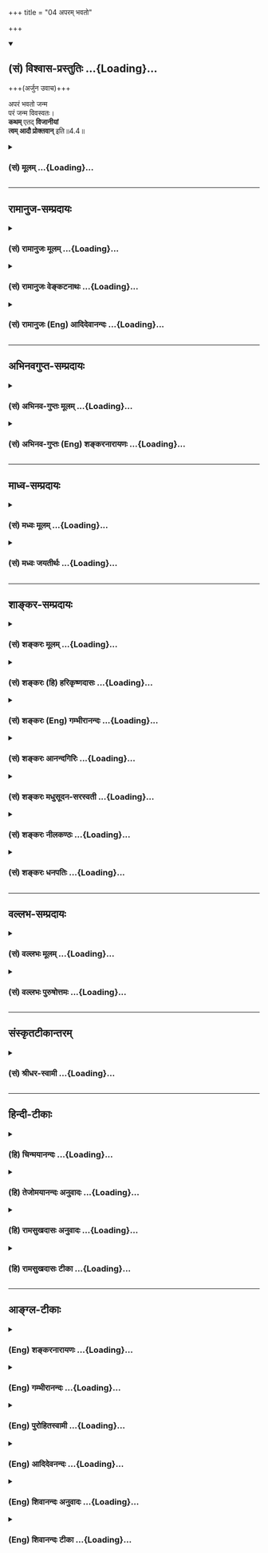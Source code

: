 +++
title = "04 अपरम् भवतो"

+++
<div class="js_include" newlevelforh1="2" title="(सं) विश्वास-प्रस्तुतिः" unfilled url="/purANam_vaiShNavam/mahAbhAratam/06-bhIShma-parva/03-bhagavad-gItA-parva/saMskRtam/vishvAsa-prastutiH/04_jnAna-yogaH_brahmArp/04_aparam_bhavato.md">
<details open><summary><h2>(सं) विश्वास-प्रस्तुतिः ...{Loading}...</h2></summary>

+++(अर्जुन उवाच)+++

अपरं भवतो जन्म  
परं जन्म विवस्वतः।  
**कथम्** एतद् **विजानीयां**  
**त्वम् आदौ प्रोक्तवान्** इति॥4.4॥
</details>
</div>
<div class="js_include collapsed" newlevelforh1="3" title="(सं) मूलम्" unfilled url="/purANam_vaiShNavam/mahAbhAratam/06-bhIShma-parva/03-bhagavad-gItA-parva/saMskRtam/mUlam/04_jnAna-yogaH_brahmArp/04_aparam_bhavato.md">
<details><summary><h3>(सं) मूलम् ...{Loading}...</h3></summary>

अर्जुन उवाच  
अपरं भवतो जन्म परं जन्म विवस्वतः।  
कथमेतद्विजानीयां त्वमादौ प्रोक्तवानिति।।4.4।।
</details>
</div>


_________________
## रामानुज-सम्प्रदायः
<div class="js_include collapsed" newlevelforh1="3" title="(सं) रामानुजः मूलम्" unfilled url="/purANam_vaiShNavam/mahAbhAratam/06-bhIShma-parva/03-bhagavad-gItA-parva/saMskRtam/rAmAnujaH/mUlam/04_jnAna-yogaH_brahmArp/04_aparam_bhavato.md">
<details><summary><h3>(सं) रामानुजः मूलम् ...{Loading}...</h3></summary>

।।4.4।। अर्जुन उवाच कालसंख्यया **अपरम्** अस्मज्जन्मसमकालमं हि **भवतो जन्म
विवस्वतः च** कालसंख्यया परम् अष्टाविंशतिचतुर्युगसंख्यातम् **त्वम् एव आदौ
प्रोक्तवान् इति कथम् एतद्** असम्भावनीयं विशेषण यथार्थं **जानीयाम्।  
  
ननु जन्मान्तरेण अपि वक्तुं शक्यम् जन्मान्तरकृतस्य महतां स्मृतिः च
युज्यते। इति अत्र न कश्चिद् विरोधः। न च असौ वक्तारम् एनं वसुदेवतनयं
सर्वेश्वरं न जानाति यत एवं वक्ष्यति परं ब्रह्म परं धाम पवित्रं परमं
भवान्। पुरुषं शाश्वतं दिव्यमादिदेवमजं विभुम्।। आहुस्त्वामृषयः सर्वे
देवर्षिर्नारदस्तथा। असितो देवलो व्यासः स्वयं चैव ब्रवीषि मे।। (10।1213)
इति। युधिष्ठिरराजसूयादिषु भीष्मादिभ्यः च असकृत् श्रुतम् कृष्ण एव हि
लोकानामुत्पत्तिप्रभवाप्ययः। कृष्णस्य हि कृते भूतमिदं विश्वं चराचरम्।।
(महा॰ सभा॰ 38।23) इत्येवमादिषु कृष्णस्य हि कृते इति कृष्णस्य शेषभूतम्
इदं कृत्स्नं जगद् इत्यर्थः। अत्र उच्यते जानाति एव अयं भगवन्तं वसुदेवतनयं
पार्थः। जानतः अपि अजानतः इव पृच्छतः अयम् आशयः
निखिलहेयप्रत्यनीककल्याणैकतानस्य सर्वेश्वरस्य सर्वज्ञस्य सत्यसंकल्पस्य च
अवाप्तसमस्तकामस्य कर्मपरवशदेवमनुष्यादिसजातीयं जन्म किम् इन्द्रजालादिवत्
मिथ्या किं वा सत्यम् सत्यत्वे च कथं जन्मप्रकारः किमात्मकः अयं देहः कश्च
जन्महेतुः कदा च जन्म किमर्थं वा जन्म इति परिहारप्रकारेण प्रश्नार्थो
विज्ञायते।**

</details>
</div>
<div class="js_include collapsed" newlevelforh1="3" title="(सं) रामानुजः वेङ्कटनाथः" unfilled url="/purANam_vaiShNavam/mahAbhAratam/06-bhIShma-parva/03-bhagavad-gItA-parva/saMskRtam/rAmAnujaH/venkaTanAthaH/04_jnAna-yogaH_brahmArp/04_aparam_bhavato.md">
<details><summary><h3>(सं) रामानुजः वेङ्कटनाथः ...{Loading}...</h3></summary>

  
  
।।4.4।। प्रसङ्गात्स्वस्वभावोक्तिः गी.सं.8 इति सङ्ग्रहश्लोकानुसारेणाह
अस्मिन् प्रसङ्ग इति। कर्तव्यतादृढीकरणार्थकथाप्रसङ्गे
इत्यर्थः। भगवदवतारयाथात्म्यं अकर्मवश्यत्वादिरूपम्। यथावदिति
प्रातिभासिकत्वादिप्रतिक्षेपकप्रमाणोपपत्तिपूर्वकमित्यर्थः।
परावरशब्दाभ्यां न दैवमानुषत्वरूपजातिवैषम्यमुच्यते
तस्योपदेशविरोधित्वाभावात् देवानामपि देवत्वेन च कृष्णस्य विदितत्वात्
जन्मशब्दस्य जननवाचितया साक्षाज्जातिवाचकत्वाभावात् आदाविति कालविरोधस्य च
व्यक्तमुक्तत्वात्बहूनि मे व्यतीतानि 4।5यदा यदा हि 4।7युगे युगे 4।8
इत्येवमादिरूपस्योत्तरस्य च कालविरोधपरिहाररूपत्वात्। अतः परावरशब्दौ
कालसङ्ख्योत्कर्षापकर्षविषयावित्यभिप्रायेणोक्तंकालसङ्ख्ययेति।
अवरत्वहेतुतया विवक्षितं कालावधिं दर्शयतिअस्मदिति। समकालमिति
अदूरविप्रकृष्टमित्यर्थः। त्वंशब्द इदानीन्तनत्वाभिप्रायतया विरोधपर इति
द्योतनायत्वमेवेत्युक्तम्। कथमेतदित्याक्षेपसूचितमुक्तं
असम्भावनीयमिति। विजानीयां इत्यत्रोपसर्गविवक्षितमाह यथार्थमिति।
जन्मान्तरस्यैवाभावाद्वा जन्मान्तरानुभूतस्य स्मृत्या योगाद्वा
वक्तुर्जन्मान्तरस्मृतिमत्तया श्रोतुरविदितत्वाद्वा खल्वेतज्जन्मावलम्बनेन
विरोधचोद्यम्। न चैतदखिलमत्र सम्भवतीति
प्रश्नमाक्षिपतिनन्विति। जन्मान्तरेणापि वक्तुं शक्यमिति नहि तदानीन्तनेन
जन्मना तदानीन्तनायोपदेशो विरुद्ध इत्यर्थः। महतामिति न केवलमीश्वरस्य
कृष्णस्य अन्येषामपि महतामिति भावः। श्रूयन्ते हि जातिस्मरवृत्तान्ताःजातिं
स्मरति पौर्विकीम् 4।148 इति च मनुः। युज्यत इति अनुभवेन संस्कारे प्रागेव
निष्पन्ने तस्य च अदृष्टविशेषादिवशादुद्बोधे जन्मान्तरानुभूतस्मृतौ न
काचिदयुक्तिः यथा प्रथमस्तन्यपाने स्तन्यस्य पिपासाशान्तिहेतुत्वस्मृताविति
भावः। महतामन्येषां स्मृतिः ईश्वरस्य तु प्राचीनवृत्तान्तगोचरः
साक्षात्कारः स्मृतिरित्युपचर्यते। कश्चिदिति कालविप्रकर्षरूपो वा
कारणाभावादिरूपो वेत्यर्थः। असाविति वृद्धोपसेवादिभिः
श्रुतादिबहुलोऽर्जुनः। वक्तारमिति विवस्वते प्रोक्तवानहं इति स्वस्मै
वक्तारम् यद्वा विवस्वते वक्तारमित्यर्थः। एनं वसुदेवतनयमिति।
मानुषव्यापारजन्मभ्यां तिरोहितेश्वरभावमपीत्यभिप्रायः। सर्वेश्वरमिति
विवस्वदादीनामपीश्वरमिति भावः यद्वा
गोवर्धनोद्धरणाद्यतिमानुषवृत्तान्तैरवतारदशायामेव चतुर्भुजत्वादिना च
व्यञ्जितेश्वरत्वमिति भावः। उक्तज्ञानसद्भावं कार्येण व्यवहारेण
कारणेनोपदेशेन च स्थापयति यत एवमिति। एवं
अनेकाप्ततमोपदेशादिभिरीश्वरत्वनिष्कर्षपूर्वकमित्यर्थः। अर्जुनस्य
स्ववाक्येन स्वोक्तमहर्षिगणोपदेशेन च ज्ञानानुमानमुक्तम् भारतकथावगतेन
बन्धूपदेशेन च ज्ञानवत्तामाह युद्धिष्ठिरेति। बहुष्वपि
वृत्तान्तेष्वाप्ततमेभ्यो बहुभ्यो बहुधा श्रुतमित्यर्थः। कृष्ण एवेति
स्थितिहेतुत्वेन प्रसिद्धः स एवोत्पत्त्यादेरपि हेतुः न तु ब्रह्मरुद्रादिः
प्रधानादिर्वा यद्वा लौकिकैः पुरुषैर्वसुदेवतनयतया प्रतीयमानः कृष्ण
एवेत्यर्थः। हिशब्दः एको ह वै नारायण आसीत् महो.1।1
इत्यादिश्रुतिप्रसिद्धिं दर्शयति। लोकानामिति। लोकस्तु भुवने जने अमरः3।3।2
तत्रान्यतरविवक्षायामितरदार्थम् उत्पत्त्यप्ययशब्दावत्रोत्पादकनाशकपरौ।
चकारः प्रसिद्धिप्रकर्षादनुक्तं स्थितिहेतुत्वादिकं समुच्चिनोति। एवं यतो
वा इमानि भूतानि तै.उ.3।1।1 इत्यादिना ब्रह्मलक्षणतयोक्तं
सर्वकारणत्वमुक्तम्। अत एव हिपरं ब्रह्म इत्यर्जुनोक्तिः कृष्णस्य हीत्यत्र
हिशब्देन पतिं विश्वस्य तै.ना.10।1 करणाधिपाधिपः श्वे.उ.6।9
इत्यादिप्रसिद्धिः सूच्यते। कृते इत्यस्य
अनेकार्थसाधारणत्वात्तादर्थ्यपरत्वव्यञ्जनायाहकृष्णस्य शेषभूतमिति। अत्र
च्विप्रत्ययाभावात् स्वाभाविकत्वं सूचितन्दासभूताः स्वतः सर्वे पां.रा.
इत्यादिवत्। कृष्णस्य कृते भूतमिति कृष्णार्थमुत्पन्नं सत्तायोगि
चेत्यर्थः। जन्माद्यस्य यतः ब्र.सू.1।1।3 इमानि भूतानि तै.उ.3।1।1
इत्यादिवदत्रापीदंशब्दः तत्तत्प्रमाणसिद्धविचित्रचेतनाचेतनसमुदायपरः
पूर्वार्थोक्तसृज्यत्वसंहार्यत्वादिप्रकारानुवादपरो वा। तेन
तदधीनोत्पत्त्यादिमत्त्वात्तादर्थ्ये हेतुरुक्तो भवतिकस्योदरे
हरविरञ्चमुखप्रपञ्जः को रक्षतीममजनिष्ट च कस्य नाभेः। क्रान्त्वा निगीर्य
पुनरुद्गिरति त्वदन्यः कः केन वैष परवानिति शक्यशङ्कः इत्यादिवत्। अथ
चोद्यवादिनोक्तमभ्युपगमेन प्रतिवक्ति जानात्येवेति। अवधारणेन नास्मिन्नंशे
विवाद इति सूचितम्। अयमिति निर्देशः पूर्ववच्छ्रुतार्थत्वं सूचयति।
वसुदेवसूनुंभगवान् इति जानातीत्यर्थः। नामपरो गुणपरो वाऽत्र भगवच्छब्दः।
वसुदेवसूनुपार्थशब्दाभ्यां मातुलसुतत्वपैतृष्वसेयत्वसूचनेन
इतरपुरुषवदीश्वरत्वादितिरोधायकप्राकृतसम्बन्धे सत्यपि सुकृतवशादुपदेशवशाच्च
जानातीत्यभिप्रेतम्। तर्हि प्रश्नो निरवकाश इत्यत्राह जानतोऽपीति।
नात्यन्ताज्ञातमनेन पृच्छ्यते ज्ञातमेव विशेषान्तरजिज्ञासया परिपृष्टमिति
भावः। अजानत इवेत्यनेन विनयगर्भपरिप्रश्नप्रकारश्च सूचितः।
अज्ञातांशबुभुत्सां जन्मादेर्मिथ्यात्वादिशङ्कां च जनयन्तो भगवति
ज्ञातांशविशेषा उपादीयन्तेनिखिलेत्यादिषष्ठ्यन्तपदैः। निखिलहेयप्रत्यनीकेति
यः परगतमपि जन्मजरादिहेयं निवर्तयति स कथं स्वयं तदेवोपाददीतेति
भावः। कल्याणैकतानस्येति स्वरूपानन्दतृप्तस्य किं जन्मना इति
भावः। सर्वेश्वरस्येति यदि कश्चित्स्वच्छन्दोऽस्य नियन्ता स्यात्तदा जन्मादि
घटेत न च सोऽस्तीत्याशयः। सर्वज्ञस्येति यद्यसौ स्वस्य हितमहितं च न जानाति
तदा हि स्वेच्छयैव बालादीनामग्न्यादिस्पर्शवज्जन्मादिपरिग्रहः
स्यादित्यभिप्रायः। सत्यसङ्कल्पस्येति हिताहितज्ञाने सत्यपि कश्चिच्छुष्के
पतिष्यामीति कर्दमे पतति न चासौ तथेति हृदयम् यद्वा
लोकरक्षणाद्यर्थमेवावतार इति हि परमोत्तरं स्यात् तदप्ययुक्तं
सङ्कल्पमात्रेण रक्षणाद्युपपत्तेरिति भावः। अवाप्तसमस्तकामस्येति यदि साध्यं
किञ्चित्प्रयोजनं स्यात् तदा तदर्थं जन्मादि परिगृह्येत न च तदप्यस्तीति
भावः। एवं च सतीश्वरो न वस्तुतो जन्मादिमान् अकर्मवश्यत्वात्
मुक्तात्मवत्इत्यन्वयेन यो जन्मादिमान् स कर्मवश्यः यथा संसारी इति
व्यतिरेकेण चैकमनुमानम् तत्रैव पक्षसाध्यादौ
जन्मकारणभूतेश्वरादिनियोगाविषयत्वादिति द्वितीयम् द्वयोरप्यनुमानयोः यो
यत्कारणरहितः न स तत्कार्यवान् यथा सम्प्रतिपन्न इति सामान्यतो वा
व्याप्तिः सर्वेश्वरत्वादित्युक्ते तु न दृष्टान्तः केवलव्यतिरेकिविवक्षा
तु देहपरिग्रहरहितघटादिसपक्षसद्भावात् केवलव्यतिरेकिप्रामाण्यस्य च
सामान्यतो यामुनाचार्यादिभिर्निरस्तत्वादयुक्ता। एवं देहपरिग्रहाद्यभावे
सङ्कुचितज्ञानशून्यत्वात् प्रतिहतसङ्कल्परहितत्वात् अपूर्णकामत्वरहितत्वात्
साध्यप्रयोजनरहितत्वादिति मुक्तात्मघटादिदृष्टान्तेन हेतवः। यद्वा
परमसाम्यापन्नान् मुक्तानेव दृष्टान्तीकृत्य
सर्वज्ञत्वात्सत्यसङ्कल्पत्वादवाप्तसमस्तकामत्वादित्येव हेतवः। एवं यदि
जन्मादयः स्युः तदा
कर्मवश्यत्वमनीश्वरत्वमसर्वज्ञत्वमसत्यसङ्कल्पत्वमपूर्णकामत्वं च
क्षेत्रज्ञवत्स्यादिति प्रसङ्गाश्च विवक्षिताः। निखिलहेय
इत्याद्युक्तोभयलिङ्गत्वे च हेतवः सर्वेश्वरत्वादयः।
पूर्वोक्ताकारविरोधितया मिथ्यात्वशङ्काहेतुः सामान्यतो विदितो जन्मप्रकार
उच्यते कर्मपरवशदेवमनुष्यादिसजातीयमिति कर्मपरवशा देवमनुष्यादयः तेषां
सजातीयं तज्जन्मसमानतया प्रतीयमानमित्यर्थः। यद्वा जन्मशब्दोऽत्र
जायमानविग्रहपरः ईश्वरेण परिगृह्यमाणत्वात् इन्द्रजालादिवदित्युक्तम्।
स्वेच्छया परेषां विचित्रभ्रमजननं हीन्द्रजालम् तेनात्र तत्प्रतिभानलक्षणा।
आदिशब्देन शैलूषभूमिकापरिग्रहादि गृह्यते। मिथ्यात्वपक्षे न तत्र
कश्चित्प्रकारो निरूपणीय इति कृत्वा सत्यत्वपक्षे शङ्कते सत्यत्व
इति। कथमिति किं पारमेश्वरस्वभावपरित्यागेन अन्यथा वा इत्यर्थः। किमात्मक इति
किं त्रिगुणात्मकः उताप्राकृतः इत्यर्थः। अयमिति भूतसङ्घसंस्थानवत्प्रतीयमान
इति भावः। देह इति उपचयरूपतया ह्युपलभ्यत इति भावः। कश्च जन्महेतुरिति किं
सङ्कल्पमात्रं उतेश्वरस्यापि स्वेच्छापरिगृहीते पुण्यपापे इत्यर्थः। कदा
चेति किं पुण्यपापविपाककाले उत धर्मग्लान्यादिकाले इत्यर्थः। किमर्थं चेति
किं सुखदुःखोपभोगार्थम् उत साधुपरित्राणाद्यर्थं इत्यर्थः। इत्ययमाशय
इत्यन्वयः। ननुअवरम् इतिश्लोके व्याघातमात्रमेव चोद्यते तत्र बहुषु
प्रश्नेष्वाशय इति कुतोऽवगतं इत्यत्राह परिहारेति। अयमभिप्रायः न ह्यन्यस्य
प्रश्ने तदन्यविषयतया प्रतिवचनमुपपद्यते तथा सति
प्रतिवक्तुरनभिप्रायज्ञतादिप्रसङ्गात् अतो यावद्विषयं प्रतिवचनं तावद्विषय
एवायं प्रश्न इत्यभ्युपगन्तव्यम्। अत्र च प्रतिवचने चतुर्भिः
श्लोकैर्जन्मसत्यत्वं जन्मप्रकारः देहयाथात्म्यं जन्मनो हेतुकालप्रयोजनानि
च क्रमात् प्रतिपाद्यानि प्रतीयन्ते अतस्तान्येव
प्रष्टव्यतयाऽभिप्रेतानीति।

</details>
</div>
<div class="js_include collapsed" newlevelforh1="3" title="(सं) रामानुजः (Eng) आदिदेवानन्दः" unfilled url="/purANam_vaiShNavam/mahAbhAratam/06-bhIShma-parva/03-bhagavad-gItA-parva/saMskRtam/rAmAnujaH/english/AdidevAnandaH/04_jnAna-yogaH_brahmArp/04_aparam_bhavato.md">
<details><summary><h3>(सं) रामानुजः (Eng) आदिदेवानन्दः ...{Loading}...</h3></summary>

4.4 Arjuna said According to the calculation of time, your birth was
indeed later, contemporaneous with our births. And the birth of Vivasvan
was at an earlier time, reckoned as twenty-eight cycles of units of four
Yugas each. How can I understand as true that you taught it in the
beginning; Now, there is no contradiction here, for it was ite possible
that He had taught Vivasvan in a former birth. The memory of what was
done in former births is ite natural for great men. This should not be
taken to mean that Arjuna does not know the son of Vasudeva, the
speaker, as the Lord of all. Because he (Arjuna) says later on: 'You are
the Supreme Brahman, the Supreme Light and the Supreme Purifier. All the
seers proclaim You as the eternal Divine Purusa, the Primal Lord, unborn
and all-pervading. So also proclaim the divine sage Narada, Asita,
Devala and Vyasa. You Yourself also are saying this to me' (10.12-13.)
Arjuna had heard repeatedly from Bhisma and others during the Rajasuya
sacrifice of Yudhisthira, 'Krsna alone is the cause of creation and
submergence of all the worlds. This universe, consisting of things both
animate and inanimate, was created for the sake of Krsna' (Ma. Bha.,
2.38.23) 'The entire universe is subservient to Krsna' is the meaning of
'For the sake of Krnsa'. This apparent contradiction may be explained as
follows: Arjuna surely knows the son of Vasudeva as the Bhagavan. Though
knowing Him as such, he estions as if he did not know Him. This is his
intention. Can the birth of the Lord of all, who is antagonistic to all
that is evil and wholly auspicious, omniscient, whose will is always
true and whose desires are fulfilled - can the birth of such a Person be
of the same nature as that of the gods, men etc., who are subject to
Karma; Or can it be false like the illusions of a magical show; Or could
it be real; In other words, is the birth of the Supreme Being as the
incarnate a real fact or a mere illusory phenomenon produced by a
magician's art; If His birth is real, what is the mode of His birth;
What is the nature of His body; What is the manner of His birth; What is
the nature of this body of His; What is the casue of His birth; To what
end is He born; The way in which Sri Krsna answers Arjuna's estion,
justifies the construing of his estion in this way.

</details>
</div>


_________________
## अभिनवगुप्त-सम्प्रदायः
<div class="js_include collapsed" newlevelforh1="3" title="(सं) अभिनव-गुप्तः मूलम्" unfilled url="/purANam_vaiShNavam/mahAbhAratam/06-bhIShma-parva/03-bhagavad-gItA-parva/saMskRtam/abhinava-guptaH/mUlam/04_jnAna-yogaH_brahmArp/04_aparam_bhavato.md">
<details><summary><h3>(सं) अभिनव-गुप्तः मूलम् ...{Loading}...</h3></summary>

।।4.4।। अपरमिति। अर्जुनो भगवत्स्वरूपं जानन्नपि लोके स्फुटीकर्तुं पृच्छति।

</details>
</div>
<div class="js_include collapsed" newlevelforh1="3" title="(सं) अभिनव-गुप्तः (Eng) शङ्करनारायणः" unfilled url="/purANam_vaiShNavam/mahAbhAratam/06-bhIShma-parva/03-bhagavad-gItA-parva/saMskRtam/abhinava-guptaH/english/shankaranArAyaNaH/04_jnAna-yogaH_brahmArp/04_aparam_bhavato.md">
<details><summary><h3>(सं) अभिनव-गुप्तः (Eng) शङ्करनारायणः ...{Loading}...</h3></summary>

4.4 Even though he knows the nature of the Lord, Arjuna asks this estion
in order to publisize it to the world.

</details>
</div>


_________________
## माध्व-सम्प्रदायः
<div class="js_include collapsed" newlevelforh1="3" title="(सं) मध्वः मूलम्" unfilled url="/purANam_vaiShNavam/mahAbhAratam/06-bhIShma-parva/03-bhagavad-gItA-parva/saMskRtam/madhvaH/mUlam/04_jnAna-yogaH_brahmArp/04_aparam_bhavato.md">
<details><summary><h3>(सं) मध्वः मूलम् ...{Loading}...</h3></summary>

।।4.4।। मयि सर्वाणि 3।30 इत्युक्तम्। तन्माहात्म्यमादितो ज्ञातुं पृच्छति
अपरमिति।

</details>
</div>
<div class="js_include collapsed" newlevelforh1="3" title="(सं) मध्वः जयतीर्थः" unfilled url="/purANam_vaiShNavam/mahAbhAratam/06-bhIShma-parva/03-bhagavad-gItA-parva/saMskRtam/madhvaH/jayatIrthaH/04_jnAna-yogaH_brahmArp/04_aparam_bhavato.md">
<details><summary><h3>(सं) मध्वः जयतीर्थः ...{Loading}...</h3></summary>

।।4.4।। ननुनत्वेवाहं 2।12 इत्यादिना
सर्वप्रकारेणोत्पत्तिविनाशराहित्यमुक्तं भगवतः तच्छ्रुत्वा कथंअपरं इति
पृच्छति इत्यत आह **मयी**ति। **तन्माहात्म्य**मित्युपलक्षणम्। आदितः
प्रमितिकारणतः। मयि सर्वाणि 3।30 इत्यत्र परमेश्वरस्य माहात्म्यं
पूज्यत्वादिलक्षणमुक्तम्। अर्जुनस्य पूजकत्वादिकम्। तमिममीश्वरजीवयोः
पूज्यपूजकत्वादिना भगवताऽङ्गीकृतं भेदं प्रमाणेन ज्ञातुमेवं
पृच्छतीत्यर्थः।

</details>
</div>


_________________
## शाङ्कर-सम्प्रदायः
<div class="js_include collapsed" newlevelforh1="3" title="(सं) शङ्करः मूलम्" unfilled url="/purANam_vaiShNavam/mahAbhAratam/06-bhIShma-parva/03-bhagavad-gItA-parva/saMskRtam/shankaraH/mUlam/04_jnAna-yogaH_brahmArp/04_aparam_bhavato.md">
<details><summary><h3>(सं) शङ्करः मूलम् ...{Loading}...</h3></summary>

।।4.4।। **अपरम्** अर्वाक् वसुदेवगृहे **भवतो जन्म**। परं पूर्वं सर्गादौ
**जन्म** उत्पत्तिः **विवस्वतः** आदित्यस्य। तत् **कथम् एतत् विजानीयाम्**
अविरुद्धार्थतया यः **त्व**मेव **आदौ प्रोक्तवान्** इमं योगं स **एव**
इदानीं मह्यं प्रोक्तवानसि **इति**।। या वासुदेवे अनीश्वरासर्वज्ञाशङ्का
मूर्खाणाम् तां परिहरन् **श्रीभगवानुवाच** यदर्थो ह्यर्जुनस्य प्रश्नः
श्रीभगवानुवाच

</details>
</div>
<div class="js_include collapsed" newlevelforh1="3" title="(सं) शङ्करः (हि) हरिकृष्णदासः" unfilled url="/purANam_vaiShNavam/mahAbhAratam/06-bhIShma-parva/03-bhagavad-gItA-parva/saMskRtam/shankaraH/hindI/harikRShNadAsaH/04_jnAna-yogaH_brahmArp/04_aparam_bhavato.md">
<details><summary><h3>(सं) शङ्करः (हि) हरिकृष्णदासः ...{Loading}...</h3></summary>

।।4.4।। भगवान्ने असङ्गत कहा ऐसी धारणा किसीकी न हो जाय अतः उसको दूर करनेके
लिये शङ्का करता हुआसा अर्जुन बोला आपका जन्म तो अर्वाचीन है अर्थात् अभी
वसुदेवके घरमें हुआ है और सूर्यकी उत्पत्ति पहले सृष्टिके आदिमें हुई थी।
तब मैं इस बातको अविरुद्धार्थयुक्त ( सुसङ्गत ) कैसे समझूँ कि जिन आपने इस
योगको आदिकालमें कहा था वही आप मुझसे कह रहे हैं।

</details>
</div>
<div class="js_include collapsed" newlevelforh1="3" title="(सं) शङ्करः (Eng) गम्भीरानन्दः" unfilled url="/purANam_vaiShNavam/mahAbhAratam/06-bhIShma-parva/03-bhagavad-gItA-parva/saMskRtam/shankaraH/english/gambhIrAnandaH/04_jnAna-yogaH_brahmArp/04_aparam_bhavato.md">
<details><summary><h3>(सं) शङ्करः (Eng) गम्भीरानन्दः ...{Loading}...</h3></summary>

4.4 Bhavatah, Your; janma, was aparam, later, in the abode of Vasudeva;
(whereas) the birth vivasvatah, of Visvasvan, the Sun; was param,
earlier, in the beginning of creation. Therefore, katham, how; vijanyam,
am I to understand; etat, this, as not inconsistent; iti, that; tvam,
You, yourself; who proktavan, insturcted this Yoga; adau, in the
beginning, are the same person who are now teaching me; By way of
demolishing the doubt of fools with regard to Vasudeva, that He has no
God-hood and omniscience-to which very purpose was Arjuna's estion-

</details>
</div>
<div class="js_include collapsed" newlevelforh1="3" title="(सं) शङ्करः आनन्दगिरिः" unfilled url="/purANam_vaiShNavam/mahAbhAratam/06-bhIShma-parva/03-bhagavad-gItA-parva/saMskRtam/shankaraH/AnandagiriH/04_jnAna-yogaH_brahmArp/04_aparam_bhavato.md">
<details><summary><h3>(सं) शङ्करः आनन्दगिरिः ...{Loading}...</h3></summary>

।।4.4।। भगवति लोकस्यानीश्वरत्वशङ्कां निवर्तयितुं चोद्यमुद्भावयति
**भगवतेति।** परिहारार्थं भगवतो मनुष्यवदवस्थितस्यानीश्वरत्वमुपेत्य
तद्वचने शङ्कितविप्रतिषेधस्येतिशेषः। भगवतो निजरूपमुपेत्य नेदं चोद्यंकिंतु
लीलाविग्रहं गृहीत्वेति वक्तुं चोद्यमिवेत्युक्तम्। एतच्छब्दार्थमेव
स्फुटयति **यस्त्वमिति।**

</details>
</div>
<div class="js_include collapsed" newlevelforh1="3" title="(सं) शङ्करः मधुसूदन-सरस्वती" unfilled url="/purANam_vaiShNavam/mahAbhAratam/06-bhIShma-parva/03-bhagavad-gItA-parva/saMskRtam/shankaraH/madhusUdana-sarasvatI/04_jnAna-yogaH_brahmArp/04_aparam_bhavato.md">
<details><summary><h3>(सं) शङ्करः मधुसूदन-सरस्वती ...{Loading}...</h3></summary>

।।4.4।। या भगवति वासुदेवे मनुष्यत्वेनासर्वज्ञत्वानित्यत्वाशङ्का मूर्खाणां
तामपनेतुमनुवदन्नर्जुन आशङ्कते अपरमल्पकालीनमिदानींतनं वसुदेवगृहे भवतो
जन्म शरीरग्रहणं विहीनं च मनुष्यत्वात् परं बहुकालीनं सर्गादिभवं उत्कृष्टं
च देवत्वात् विवस्वतो जन्म। अत्रात्मनो जन्माभावस्य
प्राग्व्युत्पादितत्वाद्देहाभिप्रायेणैवार्जुनस्य प्रश्नः। अतः
कथमेतद्विजानीयामतिविरुद्धार्थतया। एतच्छब्दार्थमेव विवृणोति त्वमादौ
प्रोक्तवानिति। त्वमिदानींतनो मनुष्योऽसर्वज्ञः सर्गादौ पूर्वतनाय
सर्वज्ञायादित्याय प्रोक्तवानिति विरुद्धार्थमेतदिति भावः। अत्रायं
निर्गलितोऽर्थः एतद्देहावच्छिन्नस्य तव देहान्तरावच्छेदेन वा आदित्यं
प्रत्युपदेष्टृत्वं एतद्देहेन वा। नाद्यः। जन्मान्तरानुभूतस्यासर्वज्ञेन
स्मर्तुमशक्यत्वात्। अन्यथा ममापि जन्मान्तरानुभूतस्मरणप्रसङ्गः। तव मम च
मनुष्यत्वेनासर्वज्ञत्वाविशेषात्। तदुक्तमभियुक्तैःजन्मान्तरानुभूतं च न
स्मर्यते इति। नापि द्वितीयः। सर्गादाविदानींतनस्य देहस्यासद्भावात्। तदेवं
देहान्तरेण सर्गादौ सद्भावसंभवेऽपीदानीं तत्स्मरणानुपपत्तिः। अनेन देहेन
स्मरणोपपत्तावपि सर्गादौ सद्भावानुपपत्तिरित्यसर्वज्ञत्वानित्यत्यत्वाभ्यां
द्वावर्जुनस्य पूर्वपक्षौ।

</details>
</div>
<div class="js_include collapsed" newlevelforh1="3" title="(सं) शङ्करः नीलकण्ठः" unfilled url="/purANam_vaiShNavam/mahAbhAratam/06-bhIShma-parva/03-bhagavad-gItA-parva/saMskRtam/shankaraH/nIlakaNThaH/04_jnAna-yogaH_brahmArp/04_aparam_bhavato.md">
<details><summary><h3>(सं) शङ्करः नीलकण्ठः ...{Loading}...</h3></summary>

।।4.4।। भगवद्देहस्य वसुदेवादुत्पत्तिं मन्वानोऽर्जुन उवाच **अपरमिति।**
अपरमर्वाक्कालिकं परं बहुकालिकं विजानीयाम्। यद्यपि शब्दादयमर्थो
ज्ञातस्तथापि विरुद्धस्य वाक्यस्याबोधकत्वात्कथमेतद्विजानीयामित्युक्तम्।
पदयोजना स्पष्टा।

</details>
</div>
<div class="js_include collapsed" newlevelforh1="3" title="(सं) शङ्करः धनपतिः" unfilled url="/purANam_vaiShNavam/mahAbhAratam/06-bhIShma-parva/03-bhagavad-gItA-parva/saMskRtam/shankaraH/dhanapatiH/04_jnAna-yogaH_brahmArp/04_aparam_bhavato.md">
<details><summary><h3>(सं) शङ्करः धनपतिः ...{Loading}...</h3></summary>

।।4.4।। भगवति वासुदेवे मनुष्यवत् स्थिते याऽनीश्वरत्वासर्वज्ञत्वशङ्का
मूर्खाणां तत्परिहाराय चोद्यमिव कुर्वन्नर्जुन उवाच। भवतो जन्मापरं
अर्वाचीनं वसुदेवग्रहे। विवस्वतो जन्म परं पूर्वं सर्गादौ।
तत्तस्मादेतज्ज्ञानं त्वमेवादौ प्रोक्तवानिति कथं विजानीयाम्। यत्तु
अपरमतिहीनं न मनुष्यत्वात् परमुत्कृष्टं च देवत्वात् इति तत्तु त्वमादौ
प्रोक्तवानिति वाक्यशेषविरोधादुपेक्ष्यम्। भाष्यस्योपलक्षणपरत्वेन
तदविरोधेन वा ग्राह्यम्। आदित्यं प्रत्युपदेष्टा सर्वज्ञ ईश्वरस्त्वं तु
तदन्यत्वादनीश्वरः। तत एवासर्वज्ञश्चेत्येवं तस्माद्विरुद्धमिदमहमादौ
प्रोक्तवानिति।

</details>
</div>


_________________
## वल्लभ-सम्प्रदायः
<div class="js_include collapsed" newlevelforh1="3" title="(सं) वल्लभः मूलम्" unfilled url="/purANam_vaiShNavam/mahAbhAratam/06-bhIShma-parva/03-bhagavad-gItA-parva/saMskRtam/vallabhaH/mUlam/04_jnAna-yogaH_brahmArp/04_aparam_bhavato.md">
<details><summary><h3>(सं) वल्लभः मूलम् ...{Loading}...</h3></summary>

।।4.4।। अत्र भगवदवतारयाथात्म्यगर्भितं प्रश्नं चिकीर्षुर्विवस्वन्तं प्रति
त्वदुपदेशो न सम्भवतीति मिषेणार्जुन उवाच अपरमिति। अर्वाचीनं परमं कालीनं
सूर्यस्य जन्म। अत एतत्सम्भावनारूपं कथं विजानीयामिति।

</details>
</div>
<div class="js_include collapsed" newlevelforh1="3" title="(सं) वल्लभः पुरुषोत्तमः" unfilled url="/purANam_vaiShNavam/mahAbhAratam/06-bhIShma-parva/03-bhagavad-gItA-parva/saMskRtam/vallabhaH/puruShottamaH/04_jnAna-yogaH_brahmArp/04_aparam_bhavato.md">
<details><summary><h3>(सं) वल्लभः पुरुषोत्तमः ...{Loading}...</h3></summary>

  
  
।।4.4।। एवं श्रुत्वा ऽर्जुनो भगवतो ऽलौकिक-स्वरूपत्वाद् विवस्वतो लौकिकत्वात् - किमर्थं भक्तिं विहाय कर्म-योगं भगवान् उक्तवानिति जिज्ञासया पृच्छति अपरम् इति।

मवतो जन्म प्राकट्यमपरं न विद्मते परमुत्कृष्टं पूर्वं वा यस्मात्तादृशम्
विवस्वतो जन्म परमुत्कृष्टं पश्चाज्जातं वा इति हेतोस्त्वमादौ तस्मै योगं
कथं किमभिप्रायेण प्नोक्तवानेतदहं विजानीयां जानामि तथा वदेति भावः।  
  

</details>
</div>


_________________
## संस्कृतटीकान्तरम्
<div class="js_include collapsed" newlevelforh1="3" title="(सं) श्रीधर-स्वामी" unfilled url="/purANam_vaiShNavam/mahAbhAratam/06-bhIShma-parva/03-bhagavad-gItA-parva/saMskRtam/shrIdhara-svAmI/04_jnAna-yogaH_brahmArp/04_aparam_bhavato.md">
<details><summary><h3>(सं) श्रीधर-स्वामी ...{Loading}...</h3></summary>

।।4.4।। भगवतो विवस्वन्तं प्रति योगोपदेशासंभवं पश्यन्नर्जुन उवाच
**अपरमिति।** अपरमर्वाचीनं तव जन्म परं प्राक्कालीनं विवस्वतो जन्म
तस्मात्तवाधुनिकत्वाच्चिरंतनाय विवस्वते त्वमादौ योगं
प्रोक्तवानित्येतत्कथमहं विजानीयां ज्ञातुं शक्नुयाम्।

</details>
</div>


_________________
## हिन्दी-टीकाः
<div class="js_include collapsed" newlevelforh1="3" title="(हि) चिन्मयानन्दः" unfilled url="/purANam_vaiShNavam/mahAbhAratam/06-bhIShma-parva/03-bhagavad-gItA-parva/hindI/chinmayAnandaH/04_jnAna-yogaH_brahmArp/04_aparam_bhavato.md">
<details><summary><h3>(हि) चिन्मयानन्दः ...{Loading}...</h3></summary>

।।4.4।। इस अध्याय के प्रारम्भिक श्लोक में घटनाओं के काल के विषयों में
स्पष्ट विरोधाभास है। श्रीकृष्ण ने कहा कि उन्होंने सृष्टि के प्रारम्भ में
इस योग को विवस्वान् को सिखाया। अर्जुन के लिये स्वाभाविक था कि वह
श्रीकृष्ण को देवकी के पुत्र और गोकुल के मुरलीधर कृष्ण के रूप में ही
जाने। श्रीकृष्ण की निश्चित जन्म तिथि थी और वे अर्जुन के ही समकालीन थे।
इस दृष्टि से उनका सूर्य के प्रति उपदेश करना असंभव था क्योंकि सम्पूर्ण
ग्रहों की सृष्टि के पूर्व सूर्य का अस्तित्व सिद्ध है। गीतोपदेष्टा भगवान्
श्रीकृष्ण को कोई मनुष्य न समझ ले इसलिये व्यासजी भगवान् के ही मुख से
घोषणा करवाते हैं कि

</details>
</div>
<div class="js_include collapsed" newlevelforh1="3" title="(हि) तेजोमयानन्दः अनुवादः" unfilled url="/purANam_vaiShNavam/mahAbhAratam/06-bhIShma-parva/03-bhagavad-gItA-parva/hindI/tejomayAnandaH/anuvAdaH/04_jnAna-yogaH_brahmArp/04_aparam_bhavato.md">
<details><summary><h3>(हि) तेजोमयानन्दः अनुवादः ...{Loading}...</h3></summary>

।।4.4।। अर्जुन ने कहा -- आपका जन्म अपर अर्थात् पश्चात का है और विवस्वान्
का जन्म (आपके) पूर्व का है, इसलिये यह मैं कैसे जानूँ कि (सृष्टि के) आदि
में आपने (इस योग को) कहा था;

</details>
</div>
<div class="js_include collapsed" newlevelforh1="3" title="(हि) रामसुखदासः अनुवादः" unfilled url="/purANam_vaiShNavam/mahAbhAratam/06-bhIShma-parva/03-bhagavad-gItA-parva/hindI/rAmasukhadAsaH/anuvAdaH/04_jnAna-yogaH_brahmArp/04_aparam_bhavato.md">
<details><summary><h3>(हि) रामसुखदासः अनुवादः ...{Loading}...</h3></summary>

।।4.4।। अर्जुन बोले - आपका जन्म तो अभीका है और सूर्यका जन्म बहुत पुराना
है; अतः आपने ही सृष्टिके आदिमें सूर्यसे यह योग कहा था - यह बात मैं कैसे
समझूँ;

</details>
</div>
<div class="js_include collapsed" newlevelforh1="3" title="(हि) रामसुखदासः टीका" unfilled url="/purANam_vaiShNavam/mahAbhAratam/06-bhIShma-parva/03-bhagavad-gItA-parva/hindI/rAmasukhadAsaH/TIkA/04_jnAna-yogaH_brahmArp/04_aparam_bhavato.md">
<details><summary><h3>(हि) रामसुखदासः टीका ...{Loading}...</h3></summary>

4.4।।***व्याख्या--*'अपरं भवतो जन्म परं जन्म विवस्वतः'--**आपका जन्म तो
अभी कुछ वर्ष पूर्व श्रीवसुदेवजीके घर हुआ है, पर सूर्यका जन्म सृष्टिके
आरम्भमें हुआ था। अतः आपने सूर्यको कर्मयोग कैसे कहा था; अर्जुनके इस
प्रश्नमें तर्क या आक्षेप नहीं है, प्रत्युत जिज्ञासा है। वे भगवान्के
जन्म-सम्बन्धी रहस्यको सुगमतापूर्वक समझनेकी दृष्टिसे ही प्रश्न करते हैं;
क्योंकि अपने जन्म-सम्बन्धी रहस्यको प्रकट करनेमें भगवान् ही सर्वथा समर्थ
हैं।

</details>
</div>


_________________
## आङ्ग्ल-टीकाः
<div class="js_include collapsed" newlevelforh1="3" title="(Eng) शङ्करनारायणः" unfilled url="/purANam_vaiShNavam/mahAbhAratam/06-bhIShma-parva/03-bhagavad-gItA-parva/english/shankaranArAyaNaH/04_jnAna-yogaH_brahmArp/04_aparam_bhavato.md">
<details><summary><h3>(Eng) शङ्करनारायणः ...{Loading}...</h3></summary>

4.4. Arjuna said Your birth is later, \[while\] the birth of Vivasvat is
earlier; how am then to understand that You had properly taught \[him
this\] in the beginnig ;

</details>
</div>
<div class="js_include collapsed" newlevelforh1="3" title="(Eng) गम्भीरानन्दः" unfilled url="/purANam_vaiShNavam/mahAbhAratam/06-bhIShma-parva/03-bhagavad-gItA-parva/english/gambhIrAnandaH/04_jnAna-yogaH_brahmArp/04_aparam_bhavato.md">
<details><summary><h3>(Eng) गम्भीरानन्दः ...{Loading}...</h3></summary>

4.4 Arjuna said Your birth was later, (whereas) the birth of Vivasvan
was earlier. How am I to understand this that You instructed (him) in
the beginning;

</details>
</div>
<div class="js_include collapsed" newlevelforh1="3" title="(Eng) पुरोहितस्वामी" unfilled url="/purANam_vaiShNavam/mahAbhAratam/06-bhIShma-parva/03-bhagavad-gItA-parva/english/purohitasvAmI/04_jnAna-yogaH_brahmArp/04_aparam_bhavato.md">
<details><summary><h3>(Eng) पुरोहितस्वामी ...{Loading}...</h3></summary>

4.4 Arjuna asked: My Lord! Viwaswana was born before Thee; how then
canst Thou have revealed it to him;

</details>
</div>
<div class="js_include collapsed" newlevelforh1="3" title="(Eng) आदिदेवनन्दः" unfilled url="/purANam_vaiShNavam/mahAbhAratam/06-bhIShma-parva/03-bhagavad-gItA-parva/english/AdidevanandaH/04_jnAna-yogaH_brahmArp/04_aparam_bhavato.md">
<details><summary><h3>(Eng) आदिदेवनन्दः ...{Loading}...</h3></summary>

4.4 Arjuna said Later was your birth, and earlier the birth of Vivasvan.
How then am I to understand that you taught it in the beginning;

</details>
</div>
<div class="js_include collapsed" newlevelforh1="3" title="(Eng) शिवानन्दः अनुवादः" unfilled url="/purANam_vaiShNavam/mahAbhAratam/06-bhIShma-parva/03-bhagavad-gItA-parva/english/shivAnandaH/anuvAdaH/04_jnAna-yogaH_brahmArp/04_aparam_bhavato.md">
<details><summary><h3>(Eng) शिवानन्दः अनुवादः ...{Loading}...</h3></summary>

4.4 Arjuna said Later on was Thy birth, and prior to it was the birth of
Vivasvan (the Sun); how am I to understand that Thou taughtest this Yoga
in the beginning;

</details>
</div>
<div class="js_include collapsed" newlevelforh1="3" title="(Eng) शिवानन्दः टीका" unfilled url="/purANam_vaiShNavam/mahAbhAratam/06-bhIShma-parva/03-bhagavad-gItA-parva/english/shivAnandaH/TIkA/04_jnAna-yogaH_brahmArp/04_aparam_bhavato.md">
<details><summary><h3>(Eng) शिवानन्दः टीका ...{Loading}...</h3></summary>

4.4 अपरम् later; भवतः Thy; जन्म birth; परम् prior; जन्म birth; विवस्वतः
of Vivasvan; कथम् how; एतत् this; विजानीयाम् am I to understand; त्वम्
Thou; आदौ in the beginning; प्रोक्तवान् taughtest; इत thus.Commentary
Thy birth took place later in the hourse of Vasudeva Vivasvan or
Vivasvat (the Sun) was born earlier in the beginning of evolution. How
am I to believe that Thou taughtest this Yoga in the beginning to
Vivasvan; and that Thou; the selfsame person; hast now taught it to me I
am not able to reconcile this. Be kind enought to enlighten me; O my
Lord.

</details>
</div>
